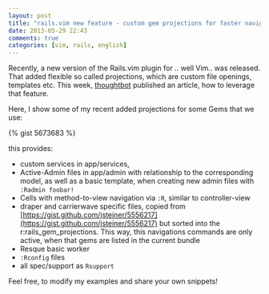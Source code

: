 ```yaml
---
layout: post
title: "rails.vim new feature - custom gem projections for faster navigation - resque, activeadmin, carrierwave, cells. draper"
date: 2013-05-29 22:43
comments: true
categories: [vim, rails, english]
---
```


Recently, a new version of the Rails.vim plugin for .. well Vim.. was released. That added flexible so called projections, which are custom file openings, templates etc. This week, [thoughtbot](http://robots.thoughtbot.com/post/50107717967/extending-rails-vim-with-custom-commands) published an article, how to leverage that feature.

Here, I show some of my recent added projections for some Gems that we use:

{% gist 5673683 %}

this provides:

* custom services in app/services,
* Active-Admin files in app/admin with relationship to the corresponding model, as well as a basic template, when creating new admin files with ``:Radmin foobar!``
* Cells with method-to-view navigation via ``:R``, similar to controller-view
* draper and carrierwave specific files, copied from [https://gist.github.com/jsteiner/5556217](https://gist.github.com/jsteiner/5556217) but sorted into the r:rails_gem_projections. This way, this navigations commands are only active, when that gems are listed in the current bundle
* Resque basic worker
* ``:Rconfig`` files
* all spec/support as ``Rsupport``

Feel free, to modify my examples and share your own snippets!
